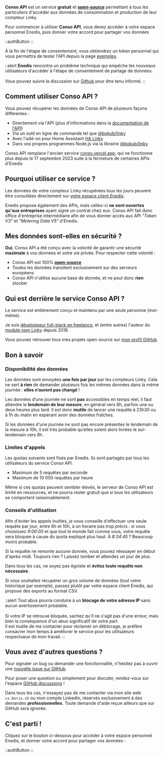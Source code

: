 **Conso API** est un service **gratuit** et [**open-source**](https://github.com/bokub/conso-api#readme) permettant à tous les particuliers d'accéder aux données de consommation et production de leur compteur Linky.

Pour commencer à utiliser **Conso API**, vous devez accéder à votre espace personnel Enedis, puis donner votre accord pour partager vos données

::authButton
::

À la fin de l'étape de consentement, vous obtiendrez un token personnel qui vous permettra de tester l'API depuis la page [exemples](/exemples).

::alert
**Enedis** rencontre un problème technique qui empêche les nouveaux utilisateurs d'accéder à l'étape de consentement de partage de données.
<br/><br/>
Vous pouvez suivre la discussion sur <a href="https://github.com/bokub/conso-api/issues/62">Github</a> pour être tenu informé.
::

## Comment utiliser Conso API ?

Vous pouvez récupérer les données de Conso API de plusieurs façons différentes :

- Directement via l'API (plus d'informations dans la [documentation de l'API](/documentation))
- Via un outil en ligne de commande tel que [@bokub/linky](https://github.com/bokub/linky#readme)
- Avec l'add-on pour Home Assistant [HA Linky](https://github.com/bokub/ha-linky#readme)
- Dans vos propres programmes Node.js via la librairie [@bokub/linky](https://github.com/bokub/linky#readme)

Conso API remplace l'ancien service [conso.vercel.app](https://conso.vercel.app/), qui ne fonctionne plus depuis le 17 septembre 2023 suite à la fermeture de certaines APIs d'Enedis

## Pourquoi utiliser ce service ?

Les données de votre compteur Linky récupérées tous les jours peuvent être consultées directement sur [votre espace client Enedis](https://mon-compte-client.enedis.fr/).

Enedis propose également des APIs, mais celles-ci **ne sont ouvertes qu'aux entreprises** ayant signé un contrat chez eux. Conso API fait donc office d'entreprise intermédiaire afin de vous donner accès aux API _"Token V3"_ et _"Metering Data V5"_ d'Enedis.

## Mes données sont-elles en sécurité ?

**Oui**, Conso API a été conçu avec la volonté de garantir une sécurité **maximale** à vos données et votre vie privée. Pour respecter cette volonté :

- Conso API est 100% [**open-source**](https://github.com/bokub/conso-api#readme)
- Toutes les données transitent exclusivement sur des serveurs européens
- Conso API n'utilise aucune base de donnée, et ne peut donc **rien** stocker

## Qui est derrière le service Conso API ?

Le service est entièrement conçu et maintenu par une seule personne (moi-même).

Je suis [développeur full-stack en freelance](https://cv.boris.sh), et (entre autres) l'auteur du [module npm Linky](https://github.com/bokub/linky) depuis 2018.

Vous pouvez retrouver tous mes projets open-source sur [mon profil GitHub](https://github.com/bokub)

## Bon à savoir

### Disponibilité des données

Les données sont envoyées **une fois par jour** par les compteurs Linky. Cela ne sert **à rien** de demander plusieurs fois les mêmes données dans la même journée : **elles n’auront pas changé** !

Les données d’une journée ne sont **pas** accessibles en temps réel, il faut attendre le **lendemain de leur mesure**, en général vers 8h, parfois une ou deux heures plus tard. Il est donc **inutile** de lancer une requête à 23h30 ou à 1h du matin en espérant avoir des données fraîches.

Si les données d'une journée ne sont pas encore présentes le lendemain de la mesure à 10h, il est très probable qu’elles soient alors livrées le sur-lendemain vers 8h.

### Limites d'appels

Les quotas suivants sont fixés par Enedis. Ils sont partagés par tous les utilisateurs du service Conso API.

- Maximum de 5 requêtes par seconde
- Maximum de 10 000 requêtes par heure

Même si ces quotas peuvent sembler élevés, le serveur de Conso API est limité en ressources, et ne pourra rester gratuit que si tous les utilisateurs se comportent raisonnablement.

### Conseils d'utilisation

Afin d'éviter les appels inutiles, je vous conseille d'effectuer une seule requête par jour, entre 6h et 10h, à un horaire pas trop précis : si vous choisissez _9:00:00_ et que tout le monde fait comme vous, votre requête sera bloquée à cause du quota expliqué plus haut. À _8:34:45_ ? Beaucoup moins probable.

Si la requête ne remonte aucune donnée, vous pouvez réessayer en début d'après-midi. Toujours rien ? Laissez tomber et attendez un jour de plus.

Dans tous les cas, ne soyez pas égoïste et **évitez toute requête non nécessaire**.

Si vous souhaitez récupérer un gros volume de données (tout votre historique par exemple), passez plutôt par votre espace client Enedis, qui propose des exports au format CSV.

::alert
Tout abus pourra conduire à un **blocage de votre adresse IP** sans aucun avertissement préalable.
<br/>
<br/>
Si votre IP se retrouve bloquée, sachez qu'il ne s'agit pas d'une erreur, mais bien la conséquence d'un abus significatif de votre part.
<br/>
Il est inutile de me contacter pour réclamer un déblocage, je préfère consacrer mon temps à améliorer le service pour les utilisateurs respectueux de mon travail.
::

## Vous avez d'autres questions ?

Pour signaler un bug ou demander une fonctionnalité, n'hésitez pas à ouvrir une [nouvelle issue sur GitHub](https://github.com/bokub/conso-api/issues).

Pour poser une question ou simplement pour discuter, rendez-vous sur l'espace [GitHub discussions](https://github.com/bokub/conso-api/discussions) !

Dans tous les cas, n'essayez pas de me contacter via mon site web `cv.boris.sh` ou mon compte LinkedIn, réservés exclusivement à des demandes **professionnelles**. Toute demande d'aide reçue ailleurs que sur GitHub sera ignorée.

## C'est parti !

Cliquez sur le bouton ci-dessous pour accéder à votre espace personnel Enedis, et donner votre accord pour partager vos données :

::authButton
::

